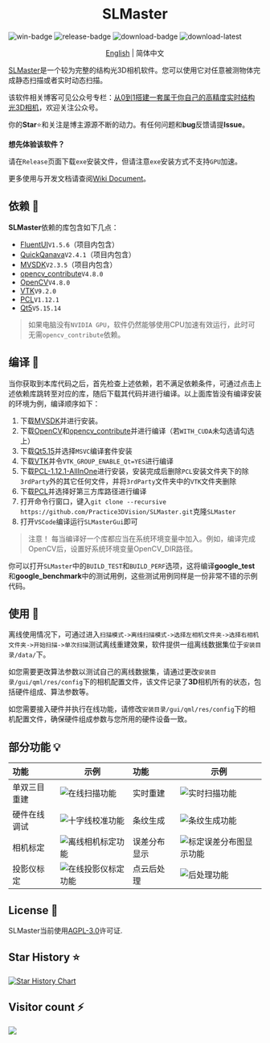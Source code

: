 <h1 align="center">
  SLMaster
</h1>

![win-badge] ![release-badge] ![download-badge] ![download-latest]

<p align="center">
<a href="README_EN.md">English</a> | 简体中文
</p>

[win-badge]: https://github.com/Practice3DVision/SLMaster/workflows/Windows/badge.svg  "Windows"
[win-link]: https://github.com/Practice3DVision/SLMaster/actions/workflows/windows.yml  "Windows"
[release-badge]: https://img.shields.io/github/release/Practice3DVision/SLMaster.svg "Release status"
[release-link]: https://github.com/Practice3DVision/SLMaster/releases "Release status"
[download-badge]: https://img.shields.io/github/downloads/Practice3DVision/SLMaster/total.svg "Download status"
[download-link]: https://github.com/Practice3DVision/SLMaster/releases/latest "Download status"
[download-latest]: https://img.shields.io/github/downloads/Practice3DVision/SLMaster/latest/total.svg "latest status"

[SLMaster](https://github.com/Practice3DVision/SLMaster)是一个较为完整的结构光3D相机软件。您可以使用它对任意被测物体完成静态扫描或者实时动态扫描。

该软件相关博客可见公众号专栏：[从0到1搭建一套属于你自己的高精度实时结构光3D相机](https://mp.weixin.qq.com/s/E8K3892eNVJfgpMUHtf9Lw)，欢迎关注公众号。

你的**Star**⭐和关注是博主源源不断的动力。有任何问题和**bug**反馈请提**Issue**。

**想先体验该软件？**

请在`Release`页面下载`exe`安装文件，但请注意`exe`安装方式不支持`GPU`加速。

更多使用与开发文档请查阅[Wiki Document](https://github.com/Practice3DVision/SLMaster/wiki)。

## 依赖 🍁
**SLMaster**依赖的库包含如下几点：
- [FluentUI](https://github.com/Practice3DVision/SLMaster/tree/master/FluentUI)`V1.5.6`（项目内包含）
- [QuickQanava](https://github.com/cneben/QuickQanava/tree/2.4.1)`V2.4.1`（项目内包含）
- [MVSDK](https://www.irayple.com/cn/serviceSupport/downloadCenter/18?p=17)`V2.3.5`（项目内包含）
- [opencv_contribute](https://github.com/opencv/opencv_contrib.git)`V4.8.0`
- [OpenCV](https://github.com/opencv/opencv.git)`V4.8.0`
- [VTK](https://github.com/Kitware/VTK/tree/v9.2.0)`V9.2.0`
- [PCL](https://github.com/PointCloudLibrary/pcl/tree/pcl-1.12.1)`V1.12.1`
- [Qt5](https://doc.qt.io/qt-5/index.html)`V5.15.14`

> 如果电脑没有`NVIDIA GPU`，软件仍然能够使用CPU加速有效运行，此时可无需`opencv_contribute`依赖。

## 编译 🚀
当你获取到本库代码之后，首先检查上述依赖，若不满足依赖条件，可通过点击上述依赖库跳转至对应的库，随后下载其代码并进行编译。以上面库皆没有编译安装的环境为例，编译顺序如下：
1. 下载[MVSDK](https://www.irayple.com/cn/serviceSupport/downloadCenter/18?p=17)并进行安装。
2. 下载[OpenCV](https://github.com/opencv/opencv.git)和[opencv_contribute](https://github.com/opencv/opencv_contrib.git)并进行编译（若`WITH_CUDA`未勾选请勾选上）
3. 下载[Qt5.15](https://doc.qt.io/qt-5/index.html)并选择`MSVC`编译套件安装
4. 下载[VTK](https://github.com/Kitware/VTK/tree/v9.2.0)并令`VTK_GROUP_ENABLE_Qt=YES`进行编译
5. 下载[PCL-1.12.1-AllInOne](https://github.com/PointCloudLibrary/pcl/releases)进行安装，安装完成后删除`PCL`安装文件夹下的除`3rdParty`外的其它任何文件，并将`3rdParty`文件夹中的`VTK`文件夹删除
6. 下载[PCL](https://github.com/PointCloudLibrary/pcl/tree/pcl-1.12.1)并选择好第三方库路径进行编译
7. 打开命令行窗口，键入`git clone --recursive https://github.com/Practice3DVision/SLMaster.git`克隆`SLMaster`
8. 打开`VSCode`编译运行`SLMasterGui`即可

> 注意！
> 每当编译好一个库都应当在系统环境变量中加入。例如，编译完成OpenCV后，设置好系统环境变量OpenCV_DIR路径。


你可以打开`SLMaster`中的`BUILD_TEST`和`BUILD_PERF`选项，这将编译**google_test**和**google_benchmark**中的测试用例，这些测试用例同样是一份非常不错的示例代码。
## 使用 🌈

离线使用情况下，可通过进入`扫描模式->离线扫描模式->选择左相机文件夹->选择右相机文件夹->开始扫描->单次扫描`测试离线重建效果，软件提供一组离线数据集位于`安装目录/data/`下。

如您需要更改算法参数以测试自己的离线数据集，请通过更改`安装目录/gui/qml/res/config`下的相机配置文件，该文件记录了**3D**相机所有的状态，包括硬件组成、算法参数等。

如您需要接入硬件并执行在线功能，请修改`安装目录/gui/qml/res/config`下的相机配置文件，确保硬件组成参数与您所用的硬件设备一致。
## 部分功能  💡

|功能|示例|功能|示例|
|:-|-|:-|-|
|单双三目重建|![在线扫描功能](doc/online_scan.png)|实时重建|![实时扫描功能](doc/04.gif)|
|硬件在线调试|![十字线校准功能](doc/tenline.png)|条纹生成|![条纹生成功能](doc/stripe_create.png)|
|相机标定|![离线相机标定功能](doc/calibration.png)|误差分布显示|![标定误差分布图显示功能](doc/error_distribute.png)|
|投影仪标定|![在线投影仪标定功能](doc/online_calinbration.png)|点云后处理|![后处理功能](doc/post_process.png)|

## License 📕

SLMaster当前使用[AGPL-3.0](./LICENSE)许可证.

## Star History ⭐

[![Star History Chart](https://api.star-history.com/svg?repos=Practice3DVision/SLMaster&type=Date)](https://star-history.com/#Practice3DVision/SLMaster&Date)

## Visitor count ⚡
![](https://profile-counter.glitch.me/Practice3DVision-SLMaster/count.svg)